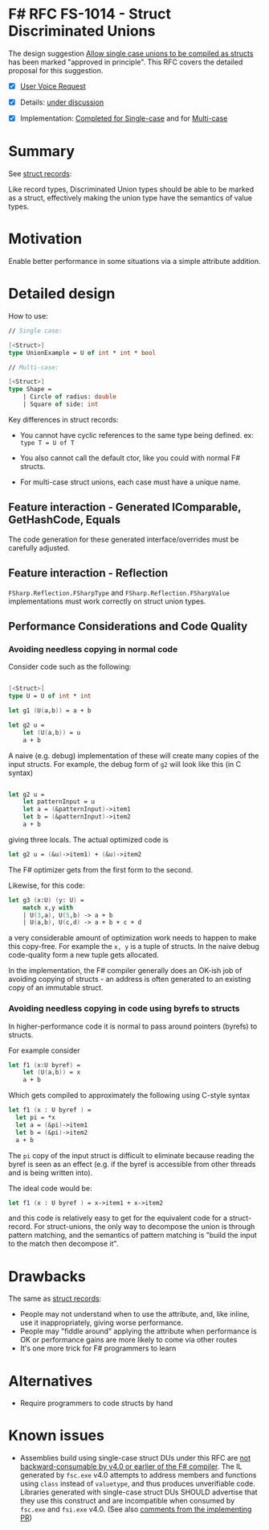 # F# RFC FS-1014 - Struct Discriminated Unions

The design suggestion [Allow single case unions to be compiled as structs](https://fslang.uservoice.com/forums/245727-f-language/suggestions/6147144-allow-single-case-unions-to-be-compiled-as-structs) has been marked "approved in principle".
This RFC covers the detailed proposal for this suggestion.

* [x] [User Voice Request](https://fslang.uservoice.com/forums/245727-f-language/suggestions/6147144-allow-single-case-unions-to-be-compiled-as-structs)
* [x] Details: [under discussion](https://github.com/fsharp/FSharpLangDesign/issues/95)
* [x] Implementation: [Completed for Single-case](https://github.com/Microsoft/visualfsharp/pull/1262) and for [Multi-case](https://github.com/Microsoft/visualfsharp/pull/1399)


# Summary
[summary]: #summary

See [struct records](https://github.com/fsharp/fslang-design/blob/master/FSharp-4.1/FS-1008-struct-records.md):

Like record types, Discriminated Union types should be able to be marked as a struct,
effectively making the union type have the semantics of value types.


# Motivation
[motivation]: #motivation

Enable better performance in some situations via a simple attribute addition.


# Detailed design
[design]: #detailed-design

How to use:

```fsharp
// Single case:

[<Struct>]
type UnionExample = U of int * int * bool

// Multi-case:

[<Struct>]
type Shape =
    | Circle of radius: double
    | Square of side: int
```

Key differences in struct records:

* You cannot have cyclic references to the same type being defined. ex: `type T = U of T`

* You also cannot call the default ctor, like you could with normal F# structs.

* For multi-case struct unions, each case must have a unique name.

## Feature interaction - Generated IComparable, GetHashCode, Equals

The code generation for these generated interface/overrides must be carefully adjusted.

## Feature interaction - Reflection

`FSharp.Reflection.FSharpType` and `FSharp.Reflection.FSharpValue` implementations must work correctly on struct union types.  

## Performance Considerations and Code Quality 

### Avoiding needless copying in normal code

Consider code such as the following:
```fsharp 

[<Struct>]
type U = U of int * int

let g1 (U(a,b)) = a + b 

let g2 u = 
    let (U(a,b)) = u
    a + b 
```

A naive (e.g. debug) implementation of these will create many copies of the input structs.  For example, the debug form of ``g2`` will look like this (in C syntax)
```fsharp

let g2 u = 
    let patternInput = u
    let a = (&patternInput)->item1
    let b = (&patternInput)->item2
    a + b
```
giving three locals.  The actual optimized code is
```fsharp
let g2 u = (&u)->item1) + (&u)->item2
```
The F# optimizer gets from the first form to the second.

Likewise, for this code:
```fsharp
let g3 (x:U) (y: U) = 
    match x,y with 
    | U(3,a), U(5,b) -> a + b
    | U(a,b), U(c,d) -> a + b + c + d
```
a very considerable amount of optimization work needs to happen to make this copy-free. For example 
the ``x, y`` is a tuple of structs.  In the naive debug code-quality form a new tuple gets 
allocated.  

In the implementation, the F# compiler generally does an OK-ish job of avoiding copying 
of structs - an address is often generated to an existing copy of an immutable struct.

### Avoiding needless copying in code using byrefs to structs

In higher-performance code it is normal to pass around pointers (byrefs) to structs.

For example consider

```fsharp
let f1 (x:U byref) =  
    let (U(a,b)) = x 
    a + b 
```
Which gets compiled to approximately the following using C-style syntax

```fsharp
let f1 (x : U byref ) = 
  let pi = *x
  let a = (&pi)->item1
  let b = (&pi)->item2
  a + b
```

The ``pi`` copy of the input struct is difficult to eliminate because reading the byref is seen as an effect (e.g. if the byref is accessible from other threads and is being written into).

The ideal code would be:
```fsharp
let f1 (x : U byref ) = x->item1 + x->item2
```
and this code is relatively easy to get for the equivalent code for a struct-record.  For struct-unions, the 
only way to decompose the union is through pattern matching, and the semantics of pattern matching 
is "build the input to the match then decompose it".

# Drawbacks
[drawbacks]: #drawbacks

The same as [struct records](https://github.com/fsharp/fslang-design/blob/master/FSharp-4.1/FS-1008-struct-records.md):
* People may not understand when to use the attribute, and, like inline, use it inappropriately, giving worse performance.
* People may "fiddle around" applying the attribute when performance is OK or performance gains are more likely to come via other routes
* It's one more trick for F# programmers to learn

# Alternatives
[alternatives]: #alternatives

* Require programmers to code structs by hand

# Known issues

* Assemblies build using single-case struct DUs under this RFC are [not backward-consumable by v4.0 or earlier of the F# compiler](https://github.com/neoeinstein/fsharp-struct-test/blob/master/cns.diff#L354). The IL generated by `fsc.exe` v4.0 attempts to address members and functions using `class` instead of `valuetype`, and thus produces unverifiable code. Libraries generated with single-case struct DUs SHOULD advertise that they use this construct and are incompatible when consumed by `fsc.exe` and `fsi.exe` v4.0. (See also [comments from the implementing PR](https://github.com/Microsoft/visualfsharp/pull/620#issuecomment-190580488))
